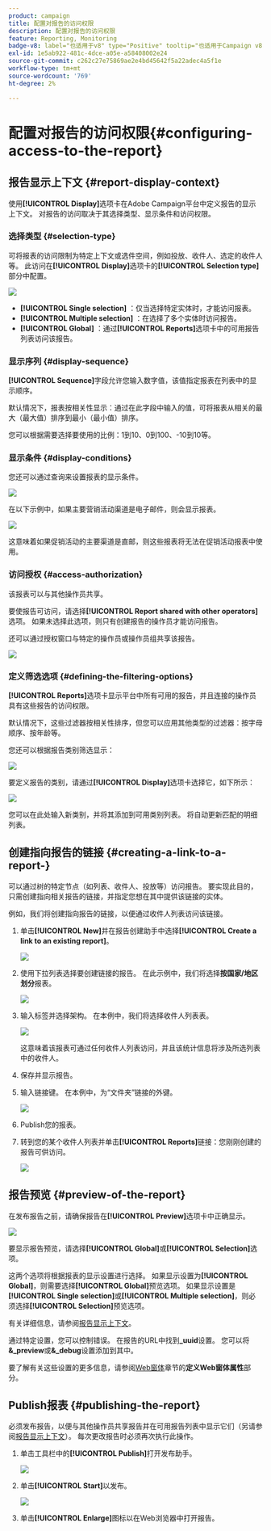 ```yaml
---
product: campaign
title: 配置对报告的访问权限
description: 配置对报告的访问权限
feature: Reporting, Monitoring
badge-v8: label="也适用于v8" type="Positive" tooltip="也适用于Campaign v8"
exl-id: 1e5ab922-481c-4dce-a05e-a58408002e24
source-git-commit: c262c27e75869ae2e4bd45642f5a22adec4a5f1e
workflow-type: tm+mt
source-wordcount: '769'
ht-degree: 2%

---
```


# 配置对报告的访问权限{#configuring-access-to-the-report}



## 报告显示上下文 {#report-display-context}

使用&#x200B;**[!UICONTROL Display]**&#x200B;选项卡在Adobe Campaign平台中定义报告的显示上下文。 对报告的访问取决于其选择类型、显示条件和访问权限。

### 选择类型 {#selection-type}

可将报表的访问限制为特定上下文或选件空间，例如投放、收件人、选定的收件人等。 此访问在&#x200B;**[!UICONTROL Display]**&#x200B;选项卡的&#x200B;**[!UICONTROL Selection type]**&#x200B;部分中配置。

![](assets/s_ncs_advuser_report_visibility_4.png)

* **[!UICONTROL Single selection]** ：仅当选择特定实体时，才能访问报表。
* **[!UICONTROL Multiple selection]** ：在选择了多个实体时访问报告。
* **[!UICONTROL Global]** ：通过&#x200B;**[!UICONTROL Reports]**&#x200B;选项卡中的可用报告列表访问该报告。

### 显示序列  {#display-sequence}

**[!UICONTROL Sequence]**&#x200B;字段允许您输入数字值，该值指定报表在列表中的显示顺序。

默认情况下，报表按相关性显示：通过在此字段中输入的值，可将报表从相关的最大（最大值）排序到最小（最小值）排序。

您可以根据需要选择要使用的比例：1到10、0到100、-10到10等。

### 显示条件 {#display-conditions}

您还可以通过查询来设置报表的显示条件。

![](assets/s_ncs_advuser_report_visibility_5.png)

在以下示例中，如果主要营销活动渠道是电子邮件，则会显示报表。

![](assets/s_ncs_advuser_report_visibility_6.png)

这意味着如果促销活动的主要渠道是直邮，则这些报表将无法在促销活动报表中使用。

### 访问授权 {#access-authorization}

该报表可以与其他操作员共享。

要使报告可访问，请选择&#x200B;**[!UICONTROL Report shared with other operators]**&#x200B;选项。 如果未选择此选项，则只有创建报告的操作员才能访问报告。

还可以通过授权窗口与特定的操作员或操作员组共享该报告。

![](assets/s_ncs_advuser_report_visibility_8.png)

### 定义筛选选项 {#defining-the-filtering-options}

**[!UICONTROL Reports]**&#x200B;选项卡显示平台中所有可用的报告，并且连接的操作员具有这些报告的访问权限。

默认情况下，这些过滤器按相关性排序，但您可以应用其他类型的过滤器：按字母顺序、按年龄等。

您还可以根据报告类别筛选显示：

![](assets/report_ovv_select_type.png)

要定义报告的类别，请通过&#x200B;**[!UICONTROL Display]**&#x200B;选项卡选择它，如下所示：

![](assets/report_select_category.png)

您可以在此处输入新类别，并将其添加到可用类别列表。 将自动更新匹配的明细列表。

## 创建指向报告的链接 {#creating-a-link-to-a-report-}

可以通过树的特定节点（如列表、收件人、投放等）访问报告。 要实现此目的，只需创建指向相关报告的链接，并指定您想在其中提供该链接的实体。

例如，我们将创建指向报告的链接，以便通过收件人列表访问该链接。

1. 单击&#x200B;**[!UICONTROL New]**&#x200B;并在报告创建助手中选择&#x200B;**[!UICONTROL Create a link to an existing report]**。

   ![](assets/s_ncs_advuser_report_wizard_link_01.png)

1. 使用下拉列表选择要创建链接的报告。 在此示例中，我们将选择&#x200B;**按国家/地区划分**&#x200B;报表。

   ![](assets/s_ncs_advuser_report_wizard_link_02.png)

1. 输入标签并选择架构。 在本例中，我们将选择收件人列表表。

   ![](assets/s_ncs_advuser_report_wizard_link_03.png)

   这意味着该报表可通过任何收件人列表访问，并且该统计信息将涉及所选列表中的收件人。

1. 保存并显示报告。
1. 输入链接键。 在本例中，为“文件夹”链接的外键。

   ![](assets/s_ncs_advuser_report_wizard_link_04.png)

1. Publish您的报表。
1. 转到您的某个收件人列表并单击&#x200B;**[!UICONTROL Reports]**&#x200B;链接：您刚刚创建的报告可供访问。

   ![](assets/s_ncs_advuser_report_wizard_link_05.png)

## 报告预览 {#preview-of-the-report}

在发布报告之前，请确保报告在&#x200B;**[!UICONTROL Preview]**&#x200B;选项卡中正确显示。

![](assets/s_ncs_advuser_report_preview_01.png)

要显示报告预览，请选择&#x200B;**[!UICONTROL Global]**&#x200B;或&#x200B;**[!UICONTROL Selection]**&#x200B;选项。

这两个选项将根据报表的显示设置进行选择。 如果显示设置为&#x200B;**[!UICONTROL Global]**，则需要选择&#x200B;**[!UICONTROL Global]**&#x200B;预览选项。 如果显示设置是&#x200B;**[!UICONTROL Single selection]**&#x200B;或&#x200B;**[!UICONTROL Multiple selection]**，则必须选择&#x200B;**[!UICONTROL Selection]**&#x200B;预览选项。

有关详细信息，请参阅[报告显示上下文](#report-display-context)。

通过特定设置，您可以控制错误。 在报告的URL中找到&#x200B;**_uuid**&#x200B;设置。 您可以将&#x200B;**&amp;_preview**&#x200B;或&#x200B;**&amp;_debug**&#x200B;设置添加到其中。

要了解有关这些设置的更多信息，请参阅[Web窗体](../../web/using/about-web-forms.md)章节的&#x200B;**定义Web窗体属性**&#x200B;部分。

## Publish报表 {#publishing-the-report}

必须发布报告，以便与其他操作员共享报告并在可用报告列表中显示它们（另请参阅[报告显示上下文](#report-display-context)）。 每次更改报告时必须再次执行此操作。

1. 单击工具栏中的&#x200B;**[!UICONTROL Publish]**&#x200B;打开发布助手。

   ![](assets/s_ncs_advuser_report_publish_01.png)

1. 单击&#x200B;**[!UICONTROL Start]**&#x200B;以发布。

   ![](assets/s_ncs_advuser_report_publish_02.png)

1. 单击&#x200B;**[!UICONTROL Enlarge]**&#x200B;图标以在Web浏览器中打开报告。
